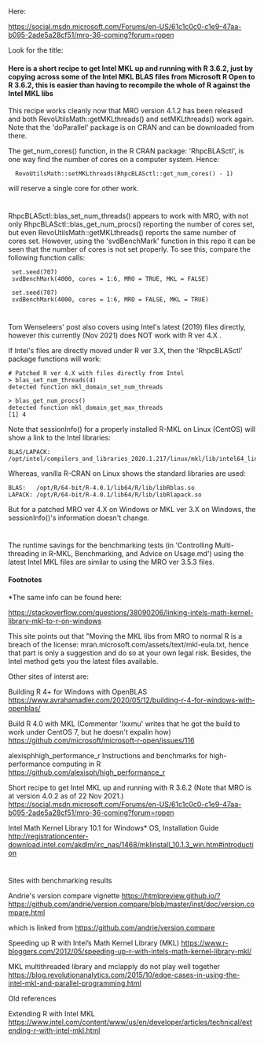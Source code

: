 

Here:

https://social.msdn.microsoft.com/Forums/en-US/61c1c0c0-c1e9-47aa-b095-2ade5a28cf51/mro-36-coming?forum=ropen

Look for the title:

<H4> Here is a short recipe to get Intel MKL up and running with R 3.6.2, just by copying across some of the Intel MKL BLAS files from Microsoft R Open to R 3.6.2, this is easier than having to recompile the whole of R against the Intel MKL libs</H4>

This recipe works cleanly now that MRO version 4.1.2 has been released and both RevoUtilsMath::getMKLthreads() and setMKLthreads() work again.  Note that the 'doParallel' package is on CRAN and can be downloaded from there.

 The get_num_cores() function, in the R CRAN package: 'RhpcBLASctl', is one way find the number of cores on a computer system. Hence:

      RevoUtilsMath::setMKLthreads(RhpcBLASctl::get_num_cores() - 1)
      
will reserve a single core for other work.  

#

RhpcBLASctl::blas_set_num_threads() appears to work with MRO, with not only RhpcBLASctl::blas_get_num_procs() reporting the number of cores set, but even RevoUtilsMath::getMKLthreads() reports the same number of cores set. However, using the 'svdBenchMark' function in this repo it can be seen that the number of cores is not set properly. To see this, compare the following function calls:

     set.seed(707)
     svdBenchMark(4000, cores = 1:6, MRO = TRUE, MKL = FALSE)
 
     set.seed(707)
     svdBenchMark(4000, cores = 1:6, MRO = FALSE, MKL = TRUE)

#

Tom Wenseleers' post also covers using Intel's latest (2019) files directly, however this currently (Nov 2021) does NOT work with R ver 4.X .

If Intel's files are directly moved under R ver 3.X, then the 'RhpcBLASctl' package functions will work:

    # Patched R ver 4.X with files directly from Intel
    > blas_set_num_threads(4)
    detected function mkl_domain_set_num_threads
    
    > blas_get_num_procs()
    detected function mkl_domain_get_max_threads
    [1] 4


Note that sessionInfo() for a properly installed R-MKL on Linux (CentOS) will show a link to the Intel libraries:

    BLAS/LAPACK: /opt/intel/compilers_and_libraries_2020.1.217/linux/mkl/lib/intel64_lin/libmkl_gf_lp64.so

Whereas, vanilla R-CRAN on Linux shows the standard libraries are used:

    BLAS:   /opt/R/64-bit/R-4.0.1/lib64/R/lib/libRblas.so
    LAPACK: /opt/R/64-bit/R-4.0.1/lib64/R/lib/libRlapack.so
    
But for a patched MRO ver 4.X on Windows or MKL ver 3.X on Windows, the sessionInfo()'s information doesn't change. 

#

The runtime savings for the benchmarking tests (in 'Controlling Multi-threading in R-MKL, Benchmarking, and Advice on Usage.md') using the latest Intel MKL files are similar to using the MRO ver 3.5.3 files.

<H4> Footnotes </H4>

*The same info can be found here:
    
https://stackoverflow.com/questions/38090206/linking-intels-math-kernel-library-mkl-to-r-on-windows
       
This site points out that "Moving the MKL libs from MRO to normal R is a breach of the license: mran.microsoft.com/assets/text/mkl-eula.txt, hence that part is only a suggestion and do so at your own legal risk. Besides, the Intel method gets you the latest files available.
    
Other sites of interst are: 


     
Building R 4+ for Windows with OpenBLAS
     https://www.avrahamadler.com/2020/05/12/building-r-4-for-windows-with-openblas/


Build R 4.0 with MKL (Commenter 'Ixxmu' writes that he got the build to work under CentOS 7, but he doesn't expalin how)
     https://github.com/microsoft/microsoft-r-open/issues/116

alexisphhigh_performance_r Instructions and benchmarks for high-performance computing in R
     https://github.com/alexisph/high_performance_r

Short recipe to get Intel MKL up and running with R 3.6.2   (Note that MRO is at version 4.0.2 as of 22 Nov 2021.)
     https://social.msdn.microsoft.com/Forums/en-US/61c1c0c0-c1e9-47aa-b095-2ade5a28cf51/mro-36-coming?forum=ropen
         
Intel Math Kernel Library 10.1 for Windows* OS, Installation Guide  
    http://registrationcenter-download.intel.com/akdlm/irc_nas/1468/mklinstall_10.1.3_win.htm#introduction


# 

Sites with benchmarking results   

Andrie's version compare vignette
    https://htmlpreview.github.io/?https://github.com/andrie/version.compare/blob/master/inst/doc/version.compare.html
    
 which is linked from
    https://github.com/andrie/version.compare
    
  
Speeding up R with Intel’s Math Kernel Library (MKL)
    https://www.r-bloggers.com/2012/05/speeding-up-r-with-intels-math-kernel-library-mkl/

    
MKL multithreaded library and mclapply do not play well together   
    https://blog.revolutionanalytics.com/2015/10/edge-cases-in-using-the-intel-mkl-and-parallel-programming.html
    
    
    
Old references

Extending R with Intel MKL 
    https://www.intel.com/content/www/us/en/developer/articles/technical/extending-r-with-intel-mkl.html

